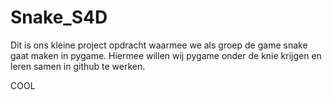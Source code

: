 # Snake_S4D

Dit is ons kleine project opdracht waarmee we als groep de game snake gaat maken in pygame.
Hiermee willen wij pygame onder de knie krijgen en leren samen in github te werken.

COOL